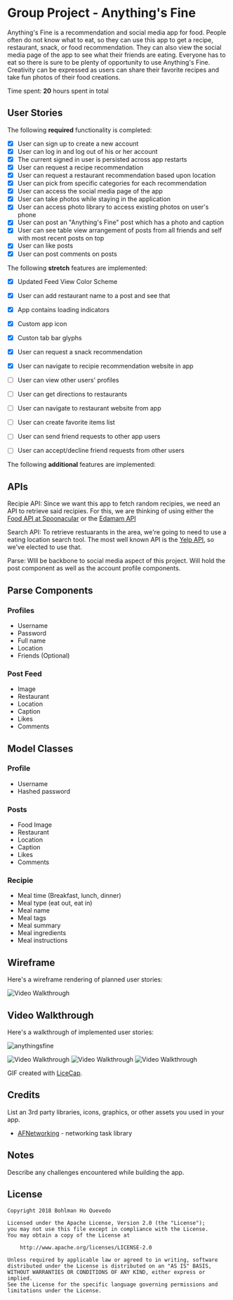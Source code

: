 # Group Project - Anything's Fine

Anything's Fine is a recommendation and social media app for food.  People often do not know what to eat, so they can use this app to
get a recipe, restaurant, snack, or food recommendation.  They can also view the social media page of the app to see what their friends are eating.
Everyone has to eat so there is sure to be plenty of opportunity to use Anything's Fine.  Creativity can be expressed as users can share their
favorite recipes and take fun photos of their food creations.

Time spent: **20** hours spent in total

## User Stories

The following **required** functionality is completed:

- [x] User can sign up to create a new account
- [x] User can log in and log out of his or her account
- [x] The current signed in user is persisted across app restarts
- [x] User can request a recipe recommendation
- [x] User can request a restaurant recommendation based upon location
- [x] User can pick from specific categories for each recommendation
- [x] User can access the social media page of the app
- [x] User can take photos while staying in the application
- [x] User can access photo library to access existing photos on user's phone
- [x] User can post an "Anything's Fine" post which has a photo and caption
- [x] User can see table view arrangement of posts from all friends and self with most recent posts on top
- [x] User can like posts
- [x] User can post comments on posts

The following **stretch** features are implemented:
- [x] Updated Feed View Color Scheme
- [x] User can add restaurant name to a post and see that
- [x] App contains loading indicators
- [x] Custom app icon
- [x] Custon tab bar glyphs
- [x] User can request a snack recommendation
- [x] User can navigate to recipie recommendation website in app
- [ ] User can view other users' profiles
- [ ] User can get directions to restaurants
- [ ] User can navigate to restaurant website from app
- [ ] User can create favorite items list
- [ ] User can send friend requests to other app users
- [ ] User can accept/decline friend requests from other users


The following **additional** features are implemented:





## APIs
Recipie API: Since we want this app to fetch random recipies, we need an API to retrieve said recipies.
For this, we are thinking of using either the [Food API at Spoonacular](https://spoonacular.com/food-api) or the [Edamam API](https://developer.edamam.com/)

Search API: To retrieve restuarants in the area, we're going to need to use a eating location search tool. The most well known API is the [Yelp API](https://www.yelp.com/developers), so we've elected to use that.

Parse: WIll be backbone to social media aspect of this project. Will hold the post component as well as the account profile components.


## Parse Components

### Profiles

- Username
- Password
- Full name
- Location
- Friends (Optional)

### Post Feed
- Image
- Restaurant
- Location
- Caption
- Likes
- Comments


## Model Classes

### Profile
- Username
- Hashed password

### Posts
- Food Image
- Restaurant
- Location
- Caption
- Likes
- Comments

### Recipie
- Meal time (Breakfast, lunch, dinner)
- Meal type (eat out, eat in)
- Meal name
- Meal tags
- Meal summary
- Meal ingredients
- Meal instructions


## Wireframe

Here's a wireframe rendering of planned user stories:

<img src='https://imgur.com/SVZ1VPG.png' title='Video Walkthrough' width='' alt='Video Walkthrough' />


## Video Walkthrough

Here's a walkthrough of implemented user stories:

![anythingsfine](https://user-images.githubusercontent.com/31720526/48109889-7f67f280-e206-11e8-9568-be0b7a882ccc.gif)

<img src='https://i.imgur.com/RkiWC5I.gif' title='Video Walkthrough' width='' alt='Video Walkthrough' />

<img src='https://imgur.com/AFQE0RV.gif' title='Video Walkthrough' width='' alt='Video Walkthrough' />

<img src='https://imgur.com/kTnTAuu.gif' title='Video Walkthrough' width='' alt='Video Walkthrough' />

GIF created with [LiceCap](http://www.cockos.com/licecap/).


## Credits

List an 3rd party libraries, icons, graphics, or other assets you used in your app.

- [AFNetworking](https://github.com/AFNetworking/AFNetworking) - networking task library


## Notes

Describe any challenges encountered while building the app.

## License

    Copyright 2018 Bohlman Ho Quevedo

    Licensed under the Apache License, Version 2.0 (the "License");
    you may not use this file except in compliance with the License.
    You may obtain a copy of the License at

        http://www.apache.org/licenses/LICENSE-2.0

    Unless required by applicable law or agreed to in writing, software
    distributed under the License is distributed on an "AS IS" BASIS,
    WITHOUT WARRANTIES OR CONDITIONS OF ANY KIND, either express or implied.
    See the License for the specific language governing permissions and
    limitations under the License.
